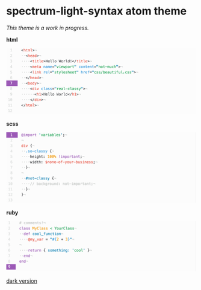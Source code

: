 # spectrum-light-syntax atom theme

*This theme is a work in progress.*

**html**

![html spectrum theme](https://github.com/adcoulter/spectrum-light-syntax/blob/master/images/html.example.png?raw=true)

**scss**

![html spectrum theme](https://github.com/adcoulter/spectrum-light-syntax/blob/master/images/scss.example.png?raw=true)

**ruby**

![html spectrum theme](https://github.com/adcoulter/spectrum-light-syntax/blob/master/images/ruby.example.png?raw=true)

[dark version](https://github.com/adcoulter/spectrum-dark-syntax)
